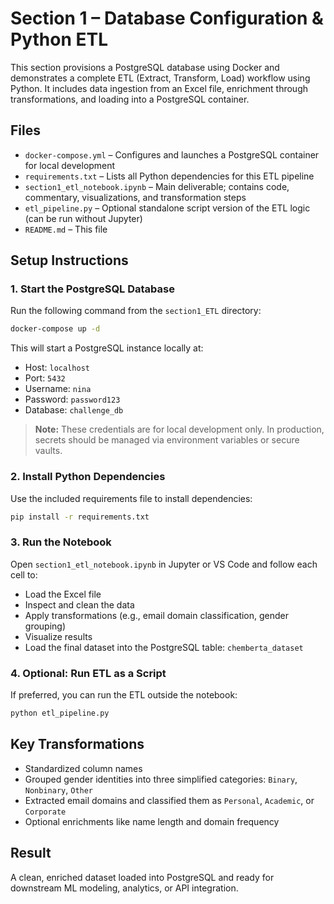 # Section 1 – Database Configuration & Python ETL #

This section provisions a PostgreSQL database using Docker and demonstrates a complete ETL (Extract, Transform, Load) workflow using Python. It includes data ingestion from an Excel file, enrichment through transformations, and loading into a PostgreSQL container.

## Files ##

- `docker-compose.yml` – Configures and launches a PostgreSQL container for local development
- `requirements.txt` – Lists all Python dependencies for this ETL pipeline
- `section1_etl_notebook.ipynb` – Main deliverable; contains code, commentary, visualizations, and transformation steps
- `etl_pipeline.py` – Optional standalone script version of the ETL logic (can be run without Jupyter)
- `README.md` – This file

## Setup Instructions ##

### 1. Start the PostgreSQL Database ###
Run the following command from the `section1_ETL` directory:

```bash
docker-compose up -d
```

This will start a PostgreSQL instance locally at:
- Host: `localhost`
- Port: `5432`
- Username: `nina`
- Password: `password123`
- Database: `challenge_db`

> **Note:** These credentials are for local development only. In production, secrets should be managed via environment variables or secure vaults.

### 2. Install Python Dependencies ###

Use the included requirements file to install dependencies:

```bash
pip install -r requirements.txt
```

### 3. Run the Notebook ###
Open `section1_etl_notebook.ipynb` in Jupyter or VS Code and follow each cell to:
- Load the Excel file
- Inspect and clean the data
- Apply transformations (e.g., email domain classification, gender grouping)
- Visualize results
- Load the final dataset into the PostgreSQL table: `chemberta_dataset`

### 4. Optional: Run ETL as a Script ###

If preferred, you can run the ETL outside the notebook:

```bash
python etl_pipeline.py
```

## Key Transformations ##
- Standardized column names
- Grouped gender identities into three simplified categories: `Binary`, `Nonbinary`, `Other`
- Extracted email domains and classified them as `Personal`, `Academic`, or `Corporate`
- Optional enrichments like name length and domain frequency

## Result ##
A clean, enriched dataset loaded into PostgreSQL and ready for downstream ML modeling, analytics, or API integration.

